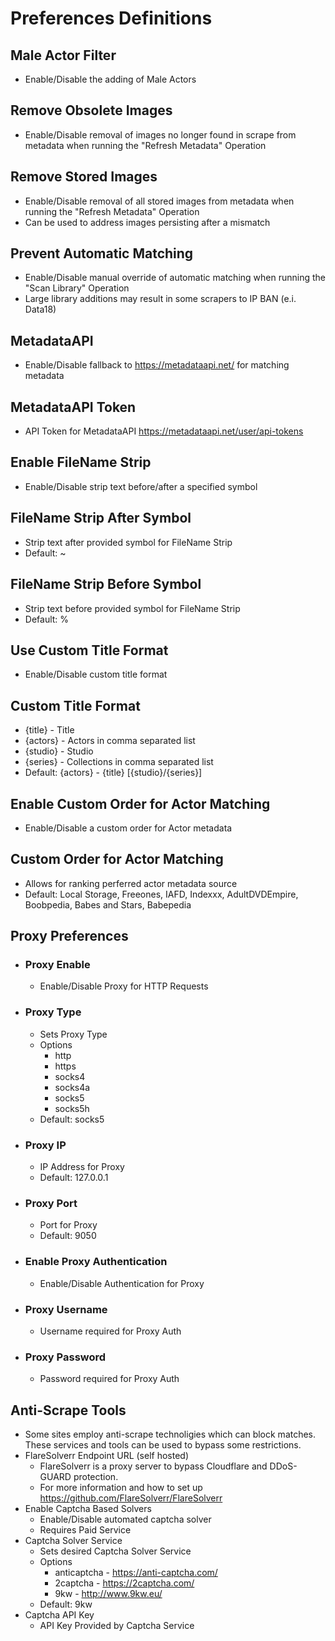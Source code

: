 # Preferences Definitions

## Male Actor Filter
 - Enable/Disable the adding of Male Actors

## Remove Obsolete Images
 - Enable/Disable removal of images no longer found in scrape from metadata when running the "Refresh Metadata" Operation

## Remove Stored Images
 - Enable/Disable removal of all stored images from metadata when running the "Refresh Metadata" Operation
 - Can be used to address images persisting after a mismatch

## Prevent Automatic Matching
 - Enable/Disable manual override of automatic matching when running the "Scan Library" Operation
 - Large library additions may result in some scrapers to IP BAN (e.i. Data18)

## MetadataAPI
 - Enable/Disable fallback to https://metadataapi.net/ for matching metadata

## MetadataAPI Token
 - API Token for MetadataAPI https://metadataapi.net/user/api-tokens

## Enable FileName Strip
 - Enable/Disable strip text before/after a specified symbol

## FileName Strip After Symbol
 - Strip text after provided symbol for FileName Strip
 - Default: ~

## FileName Strip Before Symbol
 - Strip text before provided symbol for FileName Strip
 - Default: %

## Use Custom Title Format
 - Enable/Disable custom title format

## Custom Title Format
 - {title} - Title
 - {actors} - Actors in comma separated list
 - {studio} - Studio
 - {series} - Collections in comma separated list
 - Default: {actors} - {title} [{studio}/{series}]

## Enable Custom Order for Actor Matching
 - Enable/Disable a custom order for Actor metadata

## Custom Order for Actor Matching
 - Allows for ranking perferred actor metadata source
 - Default: Local Storage, Freeones, IAFD, Indexxx, AdultDVDEmpire, Boobpedia, Babes and Stars, Babepedia

## Proxy Preferences

 * ### Proxy Enable
   - Enable/Disable Proxy for HTTP Requests

 * ### Proxy Type
   - Sets Proxy Type
   - Options
     - http
     - https
     - socks4
     - socks4a
     - socks5
     - socks5h
   - Default: socks5

 * ### Proxy IP
   - IP Address for Proxy
   - Default: 127.0.0.1

 * ### Proxy Port
   - Port for Proxy
   - Default: 9050

 * ### Enable Proxy Authentication
   - Enable/Disable Authentication for Proxy

 * ### Proxy Username
   - Username required for Proxy Auth

 * ### Proxy Password
   - Password required for Proxy Auth

## Anti-Scrape Tools
 - Some sites employ anti-scrape technoligies which can block matches. These services and tools can be used to bypass some restrictions.
 - FlareSolverr Endpoint URL (self hosted)
   - FlareSolverr is a proxy server to bypass Cloudflare and DDoS-GUARD protection.
   - For more information and how to set up https://github.com/FlareSolverr/FlareSolverr
 - Enable Captcha Based Solvers
   - Enable/Disable automated captcha solver
   - Requires Paid Service
 - Captcha Solver Service
   - Sets desired Captcha Solver Service
   - Options
     - anticaptcha - https://anti-captcha.com/
     - 2captcha - https://2captcha.com/
     - 9kw - http://www.9kw.eu/
   - Default: 9kw
 - Captcha API Key
   - API Key Provided by Captcha Service
